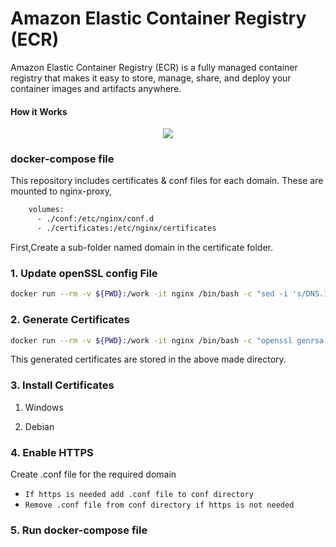 # Amazon Elastic Container Registry (ECR)
Amazon Elastic Container Registry (ECR) is a fully managed container registry that makes it easy to store, manage, share, and deploy your container images and artifacts anywhere. 

#### How it Works 
<p align="center">
  <img src="https://d1.awsstatic.com/diagrams/product-page-diagrams/Product-Page-Diagram_Amazon-ECR.bf2e7a03447ed3aba97a70e5f4aead46a5e04547.png" >
</p>


### docker-compose file
This repository includes certificates & conf files for each domain. These are mounted to nginx-proxy,
```sh
    volumes:
      - ./conf:/etc/nginx/conf.d
      - ./certificates:/etc/nginx/certificates
```

First,Create a sub-folder named domain in the certificate folder.

### 1. Update openSSL config File
```sh
docker run --rm -v ${PWD}:/work -it nginx /bin/bash -c "sed -i 's/DNS.1.*/DNS.1 = local.emarketingeye.com/g' /work/openssl.cnf && sed -i 's/DNS.2.*/DNS.2 = *.local.emarketingeye.com/g' /work/openssl.cnf"
```

### 2. Generate Certificates
```sh
docker run --rm -v ${PWD}:/work -it nginx /bin/bash -c "openssl genrsa -out /work/local.emarketingeye.com/local.emarketingeye.com.key 2048 && openssl req -subj '/CN=local.emarketingeye.com' -new -sha256 -key /work/local.emarketingeye.com/local.emarketingeye.com.key -out /work/local.emarketingeye.com/local.emarketingeye.com.csr -config /work/openssl.cnf && openssl x509 -req -days 3650 -in /work/local.emarketingeye.com/local.emarketingeye.com.csr -signkey /work/local.emarketingeye.com/local.emarketingeye.com.key -out /work/local.emarketingeye.com/local.emarketingeye.com.crt -extensions v3_req -extfile /work/openssl.cnf"
```
This generated certificates are stored in the above made directory. 

### 3. Install Certificates
1. Windows 

2. Debian

### 4. Enable HTTPS
Create .conf file for the required domain
- `If https is needed add .conf file to conf directory`
- `Remove .conf file from conf directory if https is not needed`

### 5. Run docker-compose file
